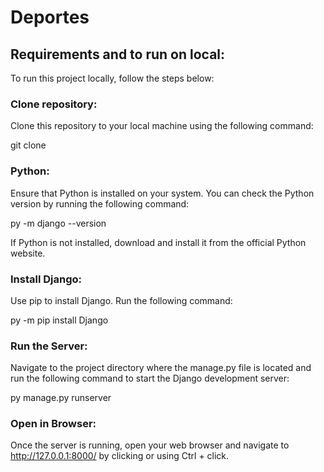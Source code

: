 # Deportes

## Requirements and to run on local:
To run this project locally, follow the steps below:

### Clone repository:

Clone this repository to your local machine using the following command:

git clone <repository-url>

### Python:

Ensure that Python is installed on your system. You can check the Python version by running the following command:

py -m django --version

If Python is not installed, download and install it from the official Python website.

### Install Django:

Use pip to install Django. Run the following command:

py -m pip install Django

### Run the Server:

Navigate to the project directory where the manage.py file is located and run the following command to start the Django development server:

py manage.py runserver

### Open in Browser:

Once the server is running, open your web browser and navigate to http://127.0.0.1:8000/ by clicking or using Ctrl + click.